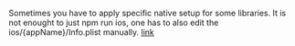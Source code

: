 Sometimes you have to apply specific native setup for some libraries. It is not enought to just npm run ios, one has to also edit the ios/{appName}/Info.plist manually.
[link](https://stackoverflow.com/questions/77555251/react-native-vector-icons-only-show-a-question-mark)
